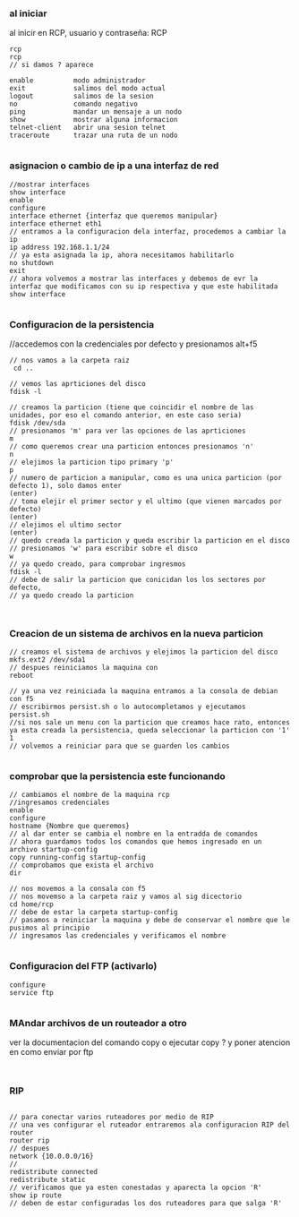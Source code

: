 




### al iniciar


al inicir en RCP, usuario y contraseña: RCP

```
rcp
rcp
// si damos ? aparece

enable          modo administrador
exit            salimos del modo actual
logout          salimos de la sesion
no              comando negativo
ping            mandar un mensaje a un nodo
show            mostrar alguna informacion
telnet-client   abrir una sesion telnet
traceroute      trazar una ruta de un nodo


```

### asignacion o cambio de ip a una interfaz de red

```
//mostrar interfaces
show interface
enable
configure
interface ethernet {interfaz que queremos manipular}
interface ethernet eth1
// entramos a la configuracion dela interfaz, procedemos a cambiar la ip
ip address 192.168.1.1/24
// ya esta asignada la ip, ahora necesitamos habilitarlo
no shutdown
exit
// ahora volvemos a mostrar las interfaces y debemos de evr la interfaz que modificamos con su ip respectiva y que este habilitada
show interface


```


### Configuracion de la persistencia


//accedemos con la credenciales por defecto y presionamos alt+f5
```
// nos vamos a la carpeta raiz
 cd ..

// vemos las aprticiones del disco
fdisk -l

// creamos la particion (tiene que coincidir el nombre de las unidades, por eso el comando anterior, en este caso seria)
fdisk /dev/sda
// presionamos 'm' para ver las opciones de las aprticiones
m
// como queremos crear una particion entonces presionamos 'n'
n
// elejimos la particion tipo primary 'p'
p
// numero de particion a manipular, como es una unica particion (por defecto 1), solo damos enter
(enter)
// toma elejir el primer sector y el ultimo (que vienen marcados por defecto)
(enter)
// elejimos el ultimo sector
(enter)
// quedo creada la particion y queda escribir la particion en el disco
// presionamos 'w' para escribir sobre el disco
w
// ya quedo creado, para comprobar ingresmos
fdisk -l
// debe de salir la particion que conicidan los los sectores por defecto,
// ya quedo creado la particion



```


### Creacion de un sistema de archivos en la nueva particion

```
// creamos el sistema de archivos y elejimos la particion del disco
mkfs.ext2 /dev/sda1
// despues reiniciamos la maquina con 
reboot

// ya una vez reiniciada la maquina entramos a la consola de debian con f5
// escribirmos persist.sh o lo autocompletamos y ejecutamos
persist.sh
//si nos sale un menu con la particion que creamos hace rato, entonces ya esta creada la persistencia, queda seleccionar la particion con '1'
1
// volvemos a reiniciar para que se guarden los cambios


```

### comprobar que la persistencia este funcionando

```
// cambiamos el nombre de la maquina rcp
//ingresamos credenciales
enable
configure
hostname {Nombre que queremos}
// al dar enter se cambia el nombre en la entradda de comandos
// ahora guardamos todos los comandos que hemos ingresado en un archivo startup-config
copy running-config startup-config
// comprobamos que exista el archivo
dir

// nos movemos a la consala con f5
// nos movemso a la carpeta raiz y vamos al sig dicectorio
cd home/rcp
// debe de estar la carpeta startup-config
// pasamos a reiniciar la maquina y debe de conservar el nombre que le pusimos al principio
// ingresamos las credenciales y verificamos el nombre


```

### Configuracion del FTP (activarlo)


```
configure
service ftp


```

### MAndar archivos de un routeador a otro

ver la documentacion del comando copy
o ejecutar copy ? y poner atencion en como enviar por ftp
```


```


### RIP

```

// para conectar varios ruteadores por medio de RIP
// una ves configurar el ruteador entraremos ala configuracion RIP del router
router rip
// despues 
network {10.0.0.0/16}
// 
redistribute connected
redistribute static
// verificamos que ya esten conestadas y aparecta la opcion 'R'
show ip route
// deben de estar configuradas los dos ruteadores para que salga 'R'


```